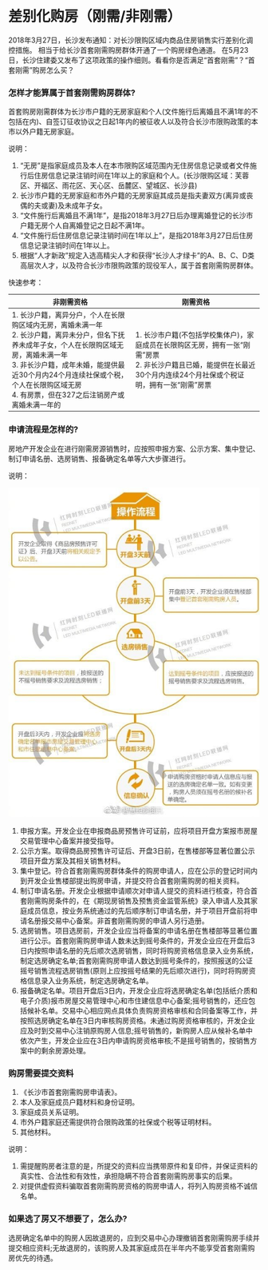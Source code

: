 # 差别化购房（刚需/非刚需）

2018年3月27日，长沙发布通知：对长沙限购区域内商品住房销售实行差别化调控措施。
相当于给长沙首套刚需购房群体开通了一个购房绿色通道。
在5月23日，长沙住建委又发布了这项政策的操作细则。看看你是否满足“首套刚需”？“首套刚需”购房怎么买？

### 怎样才能算属于首套刚需购房群体?
首套购房刚需群体为长沙市户籍的无房家庭和个人(文件施行后离婚且不满1年的不包括在内)、自签订征收协议之日起1年内的被征收人以及符合长沙市限购政策的本市以外户籍无房家庭。

说明：
1. “无房”是指家庭成员及本人在本市限购区域范围内无住房信息记录或者文件施行后住房信息记录注销时间在1年以上的家庭和个人。(长沙限购区域：芙蓉区、开福区、雨花区、天心区、岳麓区、望城区、长沙县)
2. 长沙市户籍的无房家庭和市外户籍的无房家庭其成员是指夫妻双方(离异或丧偶的夫或妻)及未成年子女。
3. “文件施行后离婚且不满1年”，是指2018年3月27日后办理离婚登记的长沙市户籍无房个人自离婚登记之日起不满1年。
4. “文件施行后住房信息记录注销时间在1年以上”，是指2018年3月27日后住房信息记录注销时间在1年以上。
5. 根据“人才新政”规定入选高精尖人才和获得“长沙人才绿卡”的A、B、C、D类高层次人才，以及符合长沙市限购政策的现役军人，属于首套刚需购房群体。

快速参考：

| 非刚需资格  | 刚需资格 |
| ------------ | ------------ |
| 1. 长沙户籍，离异分户，个人在长限购区域内无房，离婚未满一年<br/>2. 长沙户籍，离异未分户，但名下抚养未成年子女，个人在长限购区域无房，离婚未满一年<br/>3. 非长沙户籍，成年未婚，能提供最近30个月内24个月连续社保或个税，个人在长限购区域无房<br/>4. 有房票，但在327之后注销房产或离婚未满一年的 |  1. 长沙市户籍(不包括学校集体户)，家庭成员在长限购区无房，拥有一张“刚需”房票<br/>2. 非长沙户籍且已婚，能提供在长最近30个月内连续24个月社保或个税证明，拥有一张“刚需”房票 |


### 申请流程是怎样的?

房地产开发企业在进行刚需房源销售时，应按照申报方案、公示方案、集中登记、制订申请名册、选房销售、报备确定名单等六大步骤进行。

说明：

![首套刚需-操作流程](./images/首套刚需-操作流程.jpeg)

1. 申报方案。开发企业在申报商品房预售许可证前，应将项目开盘方案报市房屋交易管理中心备案并接受指导。
2. 公示方案。取得商品房预售许可证后、开盘3日前，在售楼部等显著位置公示项目开盘方案及其相关销售材料。
3. 集中登记。符合首套刚需购房群体条件的购房申请人，应在公示的登记时间内到开发企业售楼部提出购房申请，并提交符合首套刚需购房的相关资料。
4. 制订申请名册。开发企业根据申请顺次对申请人提交的资料进行核查，符合首套刚需购房条件的，在《期现房销售及预售资金监管系统》录入申请人及其家庭成员信息，按业务系统通过的先后顺序制订申请名册，并于项目开盘前将申请名册报交易中心备案。非首套刚需购房的申请人另行造册。
5. 选房销售。项目选房前，开发企业应当将备案的申请名册在售楼部等显著位置进行公示。首套刚需购房申请人数未达到摇号条件的，开发企业应在开盘后3日内按照申请名册的先后顺次选房销售，同时将购房资格信息录入业务系统，制定选房确定名单;首套刚需购房申请人数达到摇号条件的，按照报送的公证摇号销售流程选房销售(原则上应按摇号结果的先后顺次进行)，同时将购房资格信息录入业务系统，制定选房确定名单。
6. 报备确定名单。项目开盘后3日内，开发企业应将选房确定名单(包括纸介质和电子介质)报市房屋交易管理中心和市住建信息中心备案;摇号销售的，还应包括候补名单。交易中心相应网点具体负责购房资格审核和合同备案等工作，并按照选房确定名单在3日内审核购房资格。未通过购房资格审核的，开发企业应及时到交易中心注销原购房人信息;摇号销售的，新购房人应从候补名单中依次产生，开发企业应在3日内申请购房资格审核;不是摇号销售的，按销售方案中的剩余房源处理。


### 购房需要提交资料
1. 《长沙市首套刚需购房申请表》。
2. 本人及家庭成员户籍材料和身份证明。
3. 家庭成员关系证明。
4. 市外户籍家庭还需提供符合限购政策的社保或个税等证明材料。
5. 其他材料。

说明：
1. 需提醒购房者注意的是，所提交的资料应当携带原件和复印件，并保证资料的真实性、合法性和有效性，承担隐瞒不符合首套刚需购房事实的后果。
2. 对提供虚假资料骗取首套刚需购房资格的购房申请人，将列入购房资格不诚信名单。


### 如果选了房又不想要了，怎么办?
选房确定名单中的购房人因故退房的，应到交易中心办理撤销首套刚需购房手续并提交相应资料;无故退房的，该购房人及其家庭成员在半年内不能享受首套刚需购房优先的待遇。